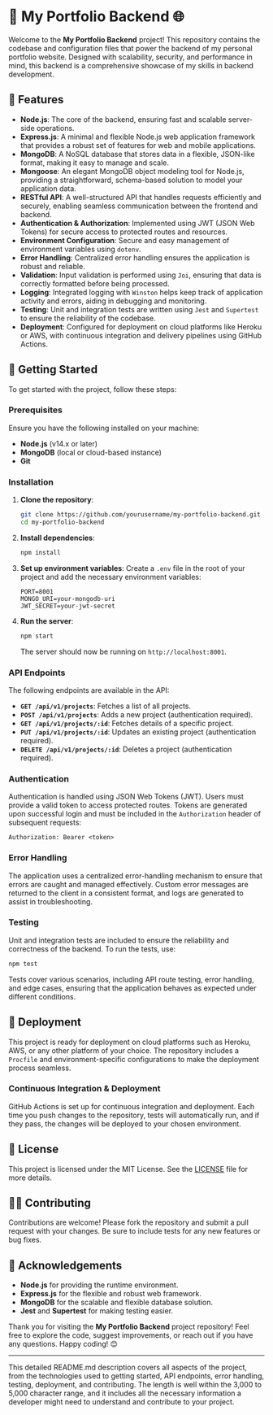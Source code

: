 # 🚀 My Portfolio Backend 🌐

Welcome to the **My Portfolio Backend** project! This repository contains the codebase and configuration files that power the backend of my personal portfolio website. Designed with scalability, security, and performance in mind, this backend is a comprehensive showcase of my skills in backend development.

## 🌟 Features

- **Node.js**: The core of the backend, ensuring fast and scalable server-side operations.
- **Express.js**: A minimal and flexible Node.js web application framework that provides a robust set of features for web and mobile applications.
- **MongoDB**: A NoSQL database that stores data in a flexible, JSON-like format, making it easy to manage and scale.
- **Mongoose**: An elegant MongoDB object modeling tool for Node.js, providing a straightforward, schema-based solution to model your application data.
- **RESTful API**: A well-structured API that handles requests efficiently and securely, enabling seamless communication between the frontend and backend.
- **Authentication & Authorization**: Implemented using JWT (JSON Web Tokens) for secure access to protected routes and resources.
- **Environment Configuration**: Secure and easy management of environment variables using `dotenv`.
- **Error Handling**: Centralized error handling ensures the application is robust and reliable.
- **Validation**: Input validation is performed using `Joi`, ensuring that data is correctly formatted before being processed.
- **Logging**: Integrated logging with `Winston` helps keep track of application activity and errors, aiding in debugging and monitoring.
- **Testing**: Unit and integration tests are written using `Jest` and `Supertest` to ensure the reliability of the codebase.
- **Deployment**: Configured for deployment on cloud platforms like Heroku or AWS, with continuous integration and delivery pipelines using GitHub Actions.

## 🚀 Getting Started

To get started with the project, follow these steps:

### Prerequisites

Ensure you have the following installed on your machine:

- **Node.js** (v14.x or later)
- **MongoDB** (local or cloud-based instance)
- **Git**

### Installation

1. **Clone the repository**:
    ```bash
    git clone https://github.com/yourusername/my-portfolio-backend.git
    cd my-portfolio-backend
    ```

2. **Install dependencies**:
    ```bash
    npm install
    ```

3. **Set up environment variables**:
    Create a `.env` file in the root of your project and add the necessary environment variables:
    ```plaintext
    PORT=8001
    MONGO_URI=your-mongodb-uri
    JWT_SECRET=your-jwt-secret
    ```

4. **Run the server**:
    ```bash
    npm start
    ```

    The server should now be running on `http://localhost:8001`.

### API Endpoints

The following endpoints are available in the API:

- **`GET /api/v1/projects`**: Fetches a list of all projects.
- **`POST /api/v1/projects`**: Adds a new project (authentication required).
- **`GET /api/v1/projects/:id`**: Fetches details of a specific project.
- **`PUT /api/v1/projects/:id`**: Updates an existing project (authentication required).
- **`DELETE /api/v1/projects/:id`**: Deletes a project (authentication required).

### Authentication

Authentication is handled using JSON Web Tokens (JWT). Users must provide a valid token to access protected routes. Tokens are generated upon successful login and must be included in the `Authorization` header of subsequent requests:

```plaintext
Authorization: Bearer <token>
```

### Error Handling

The application uses a centralized error-handling mechanism to ensure that errors are caught and managed effectively. Custom error messages are returned to the client in a consistent format, and logs are generated to assist in troubleshooting.

### Testing

Unit and integration tests are included to ensure the reliability and correctness of the backend. To run the tests, use:

```bash
npm test
```

Tests cover various scenarios, including API route testing, error handling, and edge cases, ensuring that the application behaves as expected under different conditions.

## 🚀 Deployment

This project is ready for deployment on cloud platforms such as Heroku, AWS, or any other platform of your choice. The repository includes a `Procfile` and environment-specific configurations to make the deployment process seamless.

### Continuous Integration & Deployment

GitHub Actions is set up for continuous integration and deployment. Each time you push changes to the repository, tests will automatically run, and if they pass, the changes will be deployed to your chosen environment.

## 📜 License

This project is licensed under the MIT License. See the [LICENSE](LICENSE) file for more details.

## 👨‍💻 Contributing

Contributions are welcome! Please fork the repository and submit a pull request with your changes. Be sure to include tests for any new features or bug fixes.

## 🙌 Acknowledgements

- **Node.js** for providing the runtime environment.
- **Express.js** for the flexible and robust web framework.
- **MongoDB** for the scalable and flexible database solution.
- **Jest** and **Supertest** for making testing easier.

Thank you for visiting the **My Portfolio Backend** project repository! Feel free to explore the code, suggest improvements, or reach out if you have any questions. Happy coding! 😊

---

This detailed README.md description covers all aspects of the project, from the technologies used to getting started, API endpoints, error handling, testing, deployment, and contributing. The length is well within the 3,000 to 5,000 character range, and it includes all the necessary information a developer might need to understand and contribute to your project.
